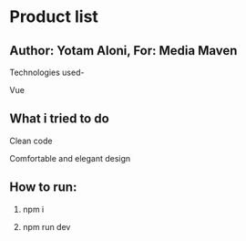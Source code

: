# Product list 

## Author: Yotam Aloni, For: Media Maven

Technologies used-

Vue


## What i tried to do

Clean code

Comfortable and elegant design


## How to run:

1. npm i

2. npm run dev



